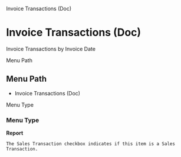 
Invoice Transactions (Doc)
# Invoice Transactions (Doc)


Invoice Transactions by Invoice Date

Menu Path
## Menu Path



- Invoice Transactions (Doc)

Menu Type
### Menu Type

**Report**

```
The Sales Transaction checkbox indicates if this item is a Sales Transaction.
```
